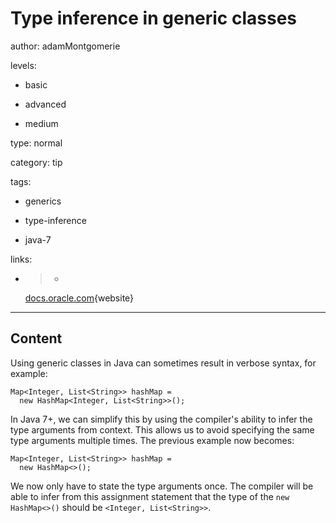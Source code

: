 # Type inference in generic classes
author: adamMontgomerie

levels:

  - basic

  - advanced

  - medium

type: normal

category: tip

tags:

  - generics

  - type-inference

  - java-7

links:

  - >-
    [docs.oracle.com](https://docs.oracle.com/javase/tutorial/java/generics/types.html){website}

---
## Content

Using generic classes in Java can sometimes result in verbose syntax, for example:
```
Map<Integer, List<String>> hashMap = 
  new HashMap<Integer, List<String>>();
```
In Java 7+, we can simplify this by using the compiler's ability to infer the type arguments from context. This allows us to avoid specifying the same type arguments multiple times. The previous example now becomes:
```
Map<Integer, List<String>> hashMap =
  new HashMap<>();
```
We now only have to state the type arguments once. The compiler will be able to infer from this assignment statement that the type of the `new HashMap<>()` should be `<Integer, List<String>>`.